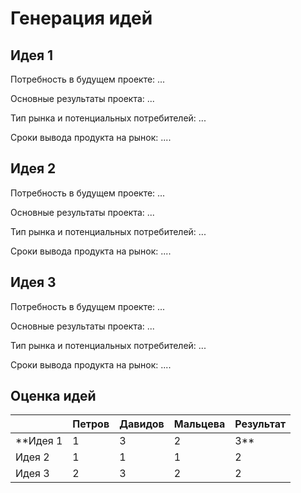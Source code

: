 # Генерация идей
## Идея 1
Потребность в будущем проекте: ...

Основные результаты проекта: ...

Тип рынка и потенциальных потребителей: ...

Сроки вывода продукта на рынок: ....
## Идея 2
Потребность в будущем проекте: ...

Основные результаты проекта: ...

Тип рынка и потенциальных потребителей: ...

Сроки вывода продукта на рынок: ....
## Идея 3
Потребность в будущем проекте: ...

Основные результаты проекта: ...

Тип рынка и потенциальных потребителей: ...

Сроки вывода продукта на рынок: ....
## Оценка идей

|        | Петров | Давидов | Мальцева     | Результат |
| ------ | ------ | ------- | ------------ | --------- |
| **Идея 1 | 1      | 3       | 2            | 3**         |
| Идея 2 | 1      | 1       | 1            | 2         |
| Идея 3 | 2      | 3       | 2            | 2         |

